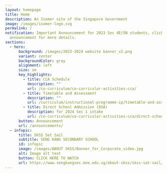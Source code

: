 ```yaml
---
layout: homepage
title: Home
description: An Isomer site of the Singapore Government
image: /images/isomer-logo.svg
permalink: /
notification: Important Announcement for 2023 Sec 4E/5N students, click on
  announcement for more details.
sections:
  - hero:
      background: /images/2023-2024 website banner_v2.png
      variant: center
      backgroundColor: gray
      alignment: left
      size: sm
      key_highlights:
        - title: CCA Schedule
          description: ""
          url: /co-curriculum/co-curricular-activities-cca/
        - title: Timetable and Assessment
          description: ""
          url: /curriculum/instructional-programme-ip/timetable-and-assessment/
        - title: Direct School Admission (DSA)
          description: for 2024 Sec 1 intake
          url: /co-curriculum/co-curricular-activities-cca/direct-school-admission-dsa/
      button: Announcement
      url: /announcements/
  - infopic:
      title: SKSS Set Sail
      subtitle: SENG KANG SECONDARY SCHOOL
      id: infopic
      image: /images/ABOUT SKSS/Banner_for_Corporate_video.jpg
      alt: Image alt text
      button: CLICK HERE TO WATCH
      url: https://www.sengkangsec.moe.edu.sg/about-skss/skss-sat-sail/
---
```

